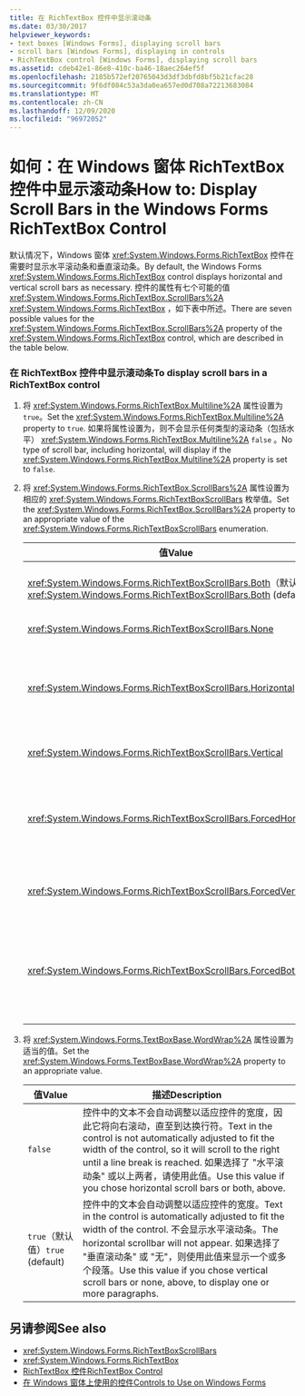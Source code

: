 ```yaml
---
title: 在 RichTextBox 控件中显示滚动条
ms.date: 03/30/2017
helpviewer_keywords:
- text boxes [Windows Forms], displaying scroll bars
- scroll bars [Windows Forms], displaying in controls
- RichTextBox control [Windows Forms], displaying scroll bars
ms.assetid: cdeb42e1-86e8-410c-ba46-18aec264ef5f
ms.openlocfilehash: 2185b572ef20765043d3df3dbfd8bf5b21cfac28
ms.sourcegitcommit: 9f6df084c53a3da0ea657ed0d708a72213683084
ms.translationtype: MT
ms.contentlocale: zh-CN
ms.lasthandoff: 12/09/2020
ms.locfileid: "96972052"
---
```

# <a name="how-to-display-scroll-bars-in-the-windows-forms-richtextbox-control"></a><span data-ttu-id="5296f-102">如何：在 Windows 窗体 RichTextBox 控件中显示滚动条</span><span class="sxs-lookup"><span data-stu-id="5296f-102">How to: Display Scroll Bars in the Windows Forms RichTextBox Control</span></span>
<span data-ttu-id="5296f-103">默认情况下，Windows 窗体 <xref:System.Windows.Forms.RichTextBox> 控件在需要时显示水平滚动条和垂直滚动条。</span><span class="sxs-lookup"><span data-stu-id="5296f-103">By default, the Windows Forms <xref:System.Windows.Forms.RichTextBox> control displays horizontal and vertical scroll bars as necessary.</span></span> <span data-ttu-id="5296f-104">控件的属性有七个可能的值 <xref:System.Windows.Forms.RichTextBox.ScrollBars%2A> <xref:System.Windows.Forms.RichTextBox> ，如下表中所述。</span><span class="sxs-lookup"><span data-stu-id="5296f-104">There are seven possible values for the <xref:System.Windows.Forms.RichTextBox.ScrollBars%2A> property of the <xref:System.Windows.Forms.RichTextBox> control, which are described in the table below.</span></span>  
  
### <a name="to-display-scroll-bars-in-a-richtextbox-control"></a><span data-ttu-id="5296f-105">在 RichTextBox 控件中显示滚动条</span><span class="sxs-lookup"><span data-stu-id="5296f-105">To display scroll bars in a RichTextBox control</span></span>  
  
1. <span data-ttu-id="5296f-106">将 <xref:System.Windows.Forms.RichTextBox.Multiline%2A> 属性设置为 `true`。</span><span class="sxs-lookup"><span data-stu-id="5296f-106">Set the <xref:System.Windows.Forms.RichTextBox.Multiline%2A> property to `true`.</span></span> <span data-ttu-id="5296f-107">如果将属性设置为，则不会显示任何类型的滚动条（包括水平） <xref:System.Windows.Forms.RichTextBox.Multiline%2A> `false` 。</span><span class="sxs-lookup"><span data-stu-id="5296f-107">No type of scroll bar, including horizontal, will display if the <xref:System.Windows.Forms.RichTextBox.Multiline%2A> property is set to `false`.</span></span>  
  
2. <span data-ttu-id="5296f-108">将 <xref:System.Windows.Forms.RichTextBox.ScrollBars%2A> 属性设置为相应的 <xref:System.Windows.Forms.RichTextBoxScrollBars> 枚举值。</span><span class="sxs-lookup"><span data-stu-id="5296f-108">Set the <xref:System.Windows.Forms.RichTextBox.ScrollBars%2A> property to an appropriate value of the <xref:System.Windows.Forms.RichTextBoxScrollBars> enumeration.</span></span>  
  
    |<span data-ttu-id="5296f-109">值</span><span class="sxs-lookup"><span data-stu-id="5296f-109">Value</span></span>|<span data-ttu-id="5296f-110">描述</span><span class="sxs-lookup"><span data-stu-id="5296f-110">Description</span></span>|  
    |-----------|-----------------|  
    |<span data-ttu-id="5296f-111"><xref:System.Windows.Forms.RichTextBoxScrollBars.Both>（默认值）</span><span class="sxs-lookup"><span data-stu-id="5296f-111"><xref:System.Windows.Forms.RichTextBoxScrollBars.Both> (default)</span></span>|<span data-ttu-id="5296f-112">仅当文本超过控件的宽度或长度时，显示水平或垂直滚动条，或同时显示两者。</span><span class="sxs-lookup"><span data-stu-id="5296f-112">Displays horizontal or vertical scroll bars, or both, only when text exceeds the width or length of the control.</span></span>|  
    |<xref:System.Windows.Forms.RichTextBoxScrollBars.None>|<span data-ttu-id="5296f-113">永远不会显示任何类型的滚动条。</span><span class="sxs-lookup"><span data-stu-id="5296f-113">Never displays any type of scroll bar.</span></span>|  
    |<xref:System.Windows.Forms.RichTextBoxScrollBars.Horizontal>|<span data-ttu-id="5296f-114">仅当文本超过控件的宽度时，才显示水平滚动条。</span><span class="sxs-lookup"><span data-stu-id="5296f-114">Displays a horizontal scroll bar only when the text exceeds the width of the control.</span></span> <span data-ttu-id="5296f-115"> (这种情况下， <xref:System.Windows.Forms.TextBoxBase.WordWrap%2A> 属性必须设置为 `false` 。 ) </span><span class="sxs-lookup"><span data-stu-id="5296f-115">(For this to occur, the <xref:System.Windows.Forms.TextBoxBase.WordWrap%2A> property must be set to `false`.)</span></span>|  
    |<xref:System.Windows.Forms.RichTextBoxScrollBars.Vertical>|<span data-ttu-id="5296f-116">仅当文本超过控件的高度时显示垂直滚动条。</span><span class="sxs-lookup"><span data-stu-id="5296f-116">Displays a vertical scroll bar only when the text exceeds the height of the control.</span></span>|  
    |<xref:System.Windows.Forms.RichTextBoxScrollBars.ForcedHorizontal>|<span data-ttu-id="5296f-117">当属性设置为时，将显示水平滚动条 <xref:System.Windows.Forms.TextBoxBase.WordWrap%2A> `false` 。</span><span class="sxs-lookup"><span data-stu-id="5296f-117">Displays a horizontal scroll bar when the <xref:System.Windows.Forms.TextBoxBase.WordWrap%2A> property is set to `false`.</span></span> <span data-ttu-id="5296f-118">当文本不超过控件的宽度时，滚动条将灰显。</span><span class="sxs-lookup"><span data-stu-id="5296f-118">The scroll bar appears dimmed when text does not exceed the width of the control.</span></span>|  
    |<xref:System.Windows.Forms.RichTextBoxScrollBars.ForcedVertical>|<span data-ttu-id="5296f-119">始终显示垂直滚动条。</span><span class="sxs-lookup"><span data-stu-id="5296f-119">Always displays a vertical scroll bar.</span></span> <span data-ttu-id="5296f-120">当文本不超过控件的长度时，滚动条将灰显。</span><span class="sxs-lookup"><span data-stu-id="5296f-120">The scroll bar appears dimmed when text does not exceed the length of the control.</span></span>|  
    |<xref:System.Windows.Forms.RichTextBoxScrollBars.ForcedBoth>|<span data-ttu-id="5296f-121">始终显示垂直滚动条。</span><span class="sxs-lookup"><span data-stu-id="5296f-121">Always displays a vertical scrollbar.</span></span> <span data-ttu-id="5296f-122">当属性设置为时，将显示水平滚动条 <xref:System.Windows.Forms.TextBoxBase.WordWrap%2A> `false` 。</span><span class="sxs-lookup"><span data-stu-id="5296f-122">Displays a horizontal scroll bar when the <xref:System.Windows.Forms.TextBoxBase.WordWrap%2A> property is set to `false`.</span></span> <span data-ttu-id="5296f-123">当文本不超过控件的宽度或长度时，滚动条显示为灰色。</span><span class="sxs-lookup"><span data-stu-id="5296f-123">The scroll bars appear grayed when text does not exceed the width or length of the control.</span></span>|  
  
3. <span data-ttu-id="5296f-124">将 <xref:System.Windows.Forms.TextBoxBase.WordWrap%2A> 属性设置为适当的值。</span><span class="sxs-lookup"><span data-stu-id="5296f-124">Set the <xref:System.Windows.Forms.TextBoxBase.WordWrap%2A> property to an appropriate value.</span></span>  
  
    |<span data-ttu-id="5296f-125">值</span><span class="sxs-lookup"><span data-stu-id="5296f-125">Value</span></span>|<span data-ttu-id="5296f-126">描述</span><span class="sxs-lookup"><span data-stu-id="5296f-126">Description</span></span>|  
    |-----------|-----------------|  
    |`false`|<span data-ttu-id="5296f-127">控件中的文本不会自动调整以适应控件的宽度，因此它将向右滚动，直至到达换行符。</span><span class="sxs-lookup"><span data-stu-id="5296f-127">Text in the control is not automatically adjusted to fit the width of the control, so it will scroll to the right until a line break is reached.</span></span> <span data-ttu-id="5296f-128">如果选择了 "水平滚动条" 或以上两者，请使用此值。</span><span class="sxs-lookup"><span data-stu-id="5296f-128">Use this value if you chose horizontal scroll bars or both, above.</span></span>|  
    |<span data-ttu-id="5296f-129">`true`（默认值）</span><span class="sxs-lookup"><span data-stu-id="5296f-129">`true` (default)</span></span>|<span data-ttu-id="5296f-130">控件中的文本会自动调整以适应控件的宽度。</span><span class="sxs-lookup"><span data-stu-id="5296f-130">Text in the control is automatically adjusted to fit the width of the control.</span></span> <span data-ttu-id="5296f-131">不会显示水平滚动条。</span><span class="sxs-lookup"><span data-stu-id="5296f-131">The horizontal scrollbar will not appear.</span></span> <span data-ttu-id="5296f-132">如果选择了 "垂直滚动条" 或 "无"，则使用此值来显示一个或多个段落。</span><span class="sxs-lookup"><span data-stu-id="5296f-132">Use this value if you chose vertical scroll bars or none, above, to display one or more paragraphs.</span></span>|  
  
## <a name="see-also"></a><span data-ttu-id="5296f-133">另请参阅</span><span class="sxs-lookup"><span data-stu-id="5296f-133">See also</span></span>

- <xref:System.Windows.Forms.RichTextBoxScrollBars>
- <xref:System.Windows.Forms.RichTextBox>
- [<span data-ttu-id="5296f-134">RichTextBox 控件</span><span class="sxs-lookup"><span data-stu-id="5296f-134">RichTextBox Control</span></span>](richtextbox-control-windows-forms.md)
- [<span data-ttu-id="5296f-135">在 Windows 窗体上使用的控件</span><span class="sxs-lookup"><span data-stu-id="5296f-135">Controls to Use on Windows Forms</span></span>](controls-to-use-on-windows-forms.md)
